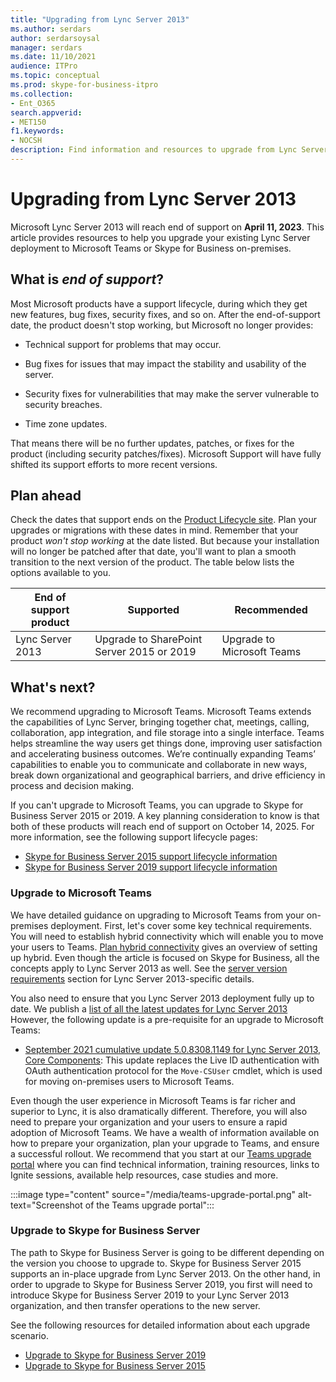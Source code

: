 ```yaml
---
title: "Upgrading from Lync Server 2013"
ms.author: serdars
author: serdarsoysal
manager: serdars
ms.date: 11/10/2021
audience: ITPro
ms.topic: conceptual
ms.prod: skype-for-business-itpro
ms.collection:
- Ent_O365
search.appverid:
- MET150
f1.keywords:
- NOCSH
description: Find information and resources to upgrade from Lync Server 2013. Support ends April 11, 2023.
---
```


# Upgrading from Lync Server 2013

Microsoft Lync Server 2013 will reach end of support on **April 11, 2023**. This article provides resources to help you upgrade your existing Lync Server deployment to Microsoft Teams or Skype for Business on-premises.

## What is *end of support*?

Most Microsoft products have a support lifecycle, during which they get new features, bug fixes, security fixes, and so on. After the end-of-support date, the product doesn't stop working, but Microsoft no longer provides:

- Technical support for problems that may occur.

- Bug fixes for issues that may impact the stability and usability of the server.

- Security fixes for vulnerabilities that may make the server vulnerable to security breaches.

- Time zone updates.

That means there will be no further updates, patches, or fixes for the product (including security patches/fixes). Microsoft Support will have fully shifted its support efforts to more recent versions.

## Plan ahead

Check the dates that support ends on the [Product Lifecycle site](/lifecycle/products/lync-server-2013). Plan your upgrades or migrations with these dates in mind. Remember that your product *won't stop working* at the date listed. But because your installation will no longer be patched after that date, you'll want to plan a smooth transition to the next version of the product. The table below lists the options available to you.

|End of support product|Supported|Recommended|
|---|---|---|
|Lync Server 2013|Upgrade to SharePoint Server 2015 or 2019|Upgrade to Microsoft Teams

## What's next?

We recommend upgrading to Microsoft Teams. Microsoft Teams extends the capabilities of Lync Server, bringing together chat, meetings, calling, collaboration, app integration, and file storage into a single interface. Teams helps streamline the way users get things done, improving user satisfaction and accelerating business outcomes. We’re continually expanding Teams’ capabilities to enable you to communicate and collaborate in new ways, break down organizational and geographical barriers, and drive efficiency in process and decision making.

If you can't upgrade to Microsoft Teams, you can upgrade to Skype for Business Server 2015 or 2019. A key planning consideration to know is that both of these products will reach end of support on October 14, 2025. For more information, see the following support lifecycle pages:

- [Skype for Business Server 2015 support lifecycle information](/lifecycle/products/skype-for-business-server-2015)
- [Skype for Business Server 2019 support lifecycle information](/lifecycle/products/skype-for-business-server-2019)

### Upgrade to Microsoft Teams

We have detailed guidance on upgrading to Microsoft Teams from your on-premises deployment. First, let's cover some key technical requirements. You will need to establish hybrid connectivity which will enable you to move your users to Teams. [Plan hybrid connectivity](/SkypeForBusiness/hybrid/plan-hybrid-connectivity) gives an overview of setting up hybrid. Even though the article is focused on Skype for Business, all the concepts apply to Lync Server 2013 as well. See the [server version requirements](/SkypeForBusiness/hybrid/plan-hybrid-connectivity#server-version-requirements) section for Lync Server 2013-specific details.

You also need to ensure that you Lync Server 2013 deployment fully up to date. We publish a [list of all the latest updates for Lync Server 2013](https://support.microsoft.com/topic/updates-for-lync-server-2013-a2a042ac-79f0-2665-7453-0a541fb25164) However, the following update is a pre-requisite for an upgrade to Microsoft Teams:

- [September 2021 cumulative update 5.0.8308.1149 for Lync Server 2013, Core Components](https://support.microsoft.com/topic/september-2021-cumulative-update-5-0-8308-1149-for-lync-server-2013-core-components-6755903a-fc9a-44d2-b835-2a6d01f14043): This update replaces the Live ID authentication with OAuth authentication protocol for the `Move-CSUser` cmdlet, which is used for moving on-premises users to Microsoft Teams.

Even though the user experience in Microsoft Teams is far richer and superior to Lync, it is also dramatically different. Therefore, you will also need to prepare your organization and your users to ensure a rapid adoption of Microsoft Teams. We have a wealth of information available on how to prepare your organization, plan your upgrade to Teams, and ensure a successful rollout. We recommend that you start at our [Teams upgrade portal](/MicrosoftTeams/upgrade-skype-teams) where you can find technical information, training resources, links to Ignite sessions, available help resources, case studies and more.

:::image type="content" source="/media/teams-upgrade-portal.png" alt-text="Screenshot of the Teams upgrade portal":::

### Upgrade to Skype for Business Server
 
The path to Skype for Business Server is going to be different depending on the version you choose to upgrade to. Skype for Business Server 2015 supports an in-place upgrade from Lync Server 2013. On the other hand, in order to upgrade to Skype for Business Server 2019, you first will need to introduce Skype for Business Server 2019 to your Lync Server 2013 organization, and then transfer operations to the new server.

See the following resources for detailed information about each upgrade scenario.

- [Upgrade to Skype for Business Server 2019](/skypeforbusiness/migration/migration-to-skype-for-business-server-2019)
- [Upgrade to Skype for Business Server 2015](/skypeforbusiness/deploy/upgrade-to-skype-for-business-server)
